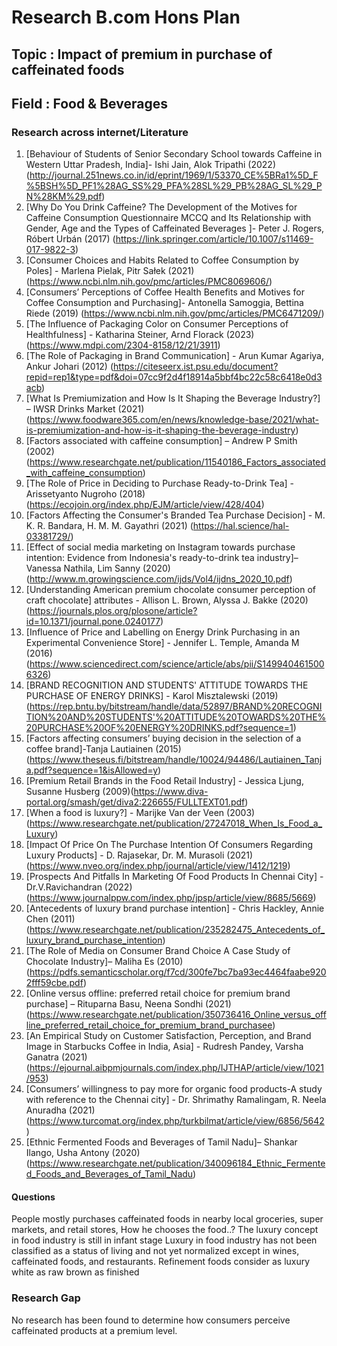 # **Research B.com Hons Plan**
## Topic : Impact of premium in purchase of caffeinated foods
## Field : Food & Beverages

### Research across internet/Literature
1.  [Behaviour of Students of Senior Secondary School towards Caffeine in Western Uttar Pradesh, India]-  Ishi Jain, Alok Tripathi (2022)(http://journal.251news.co.in/id/eprint/1969/1/53370_CE%5BRa1%5D_F%5BSH%5D_PF1%28AG_SS%29_PFA%28SL%29_PB%28AG_SL%29_PN%28KM%29.pdf)
2.  [Why Do You Drink Caffeine? The Development of the Motives for Caffeine Consumption Questionnaire MCCQ and Its Relationship with Gender, Age and the Types of Caffeinated Beverages ]- Peter J. Rogers, Róbert Urbán (2017) (https://link.springer.com/article/10.1007/s11469-017-9822-3)
3.  [Consumer Choices and Habits Related to Coffee Consumption by Poles] -
Marlena Pielak, Pitr Sałek (2021) (https://www.ncbi.nlm.nih.gov/pmc/articles/PMC8069606/)
4.  [Consumers’ Perceptions of Coffee Health Benefits and Motives for Coffee Consumption and Purchasing]- Antonella Samoggia, Bettina Riede (2019) (https://www.ncbi.nlm.nih.gov/pmc/articles/PMC6471209/)
5.  [The Influence of Packaging Color on Consumer Perceptions of Healthfulness] - Katharina Steiner, Arnd Florack (2023) (https://www.mdpi.com/2304-8158/12/21/3911)
6.  [The Role of Packaging in Brand Communication] - Arun Kumar Agariya, Ankur Johari (2012) (https://citeseerx.ist.psu.edu/document?repid=rep1&type=pdf&doi=07cc9f2d4f18914a5bbf4bc22c58c6418e0d3acb)
7.  [What Is Premiumization and How Is It Shaping the Beverage Industry?] – IWSR Drinks Market (2021) (https://www.foodware365.com/en/news/knowledge-base/2021/what-is-premiumization-and-how-is-it-shaping-the-beverage-industry)
8.  [Factors associated with caffeine consumption] – Andrew P Smith (2002) (https://www.researchgate.net/publication/11540186_Factors_associated_with_caffeine_consumption)
9.  [The Role of Price in Deciding to Purchase Ready-to-Drink Tea] - Arissetyanto Nugroho (2018)(https://ecojoin.org/index.php/EJM/article/view/428/404)
10.  [Factors Affecting the Consumer's Branded Tea Purchase Decision] - M. K. R. Bandara, H. M. M. Gayathri (2021) (https://hal.science/hal-03381729/)
11.  [Effect of social media marketing on Instagram towards purchase intention: Evidence from Indonesia's ready-to-drink tea industry]– Vanessa Nathila, Lim Sanny (2020)(http://www.m.growingscience.com/ijds/Vol4/ijdns_2020_10.pdf)
12.  [Understanding American premium chocolate consumer perception of craft chocolate] attributes - Allison L. Brown, Alyssa J. Bakke (2020) (https://journals.plos.org/plosone/article?id=10.1371/journal.pone.0240177)
13.  [Influence of Price and Labelling on Energy Drink Purchasing in an Experimental Convenience Store] - Jennifer L. Temple, Amanda M (2016)(https://www.sciencedirect.com/science/article/abs/pii/S1499404615006326)
14.  [BRAND RECOGNITION AND STUDENTS' ATTITUDE TOWARDS THE PURCHASE OF ENERGY DRINKS] - Karol Misztalewski (2019)(https://rep.bntu.by/bitstream/handle/data/52897/BRAND%20RECOGNITION%20AND%20STUDENTS'%20ATTITUDE%20TOWARDS%20THE%20PURCHASE%20OF%20ENERGY%20DRINKS.pdf?sequence=1)
15.  [Factors affecting consumers’ buying decision in the selection of a coffee brand]-Tanja Lautiainen (2015)  (https://www.theseus.fi/bitstream/handle/10024/94486/Lautiainen_Tanja.pdf?sequence=1&isAllowed=y)
16.  [Premium Retail Brands in the Food Retail Industry] - Jessica Ljung, Susanne Husberg (2009)(https://www.diva-portal.org/smash/get/diva2:226655/FULLTEXT01.pdf)
17.  [When a food is luxury?] - Marijke Van der Veen (2003)(https://www.researchgate.net/publication/27247018_When_Is_Food_a_Luxury)
18.  [Impact Of Price On The Purchase Intention Of Consumers Regarding Luxury Products] - D. Rajasekar, Dr. M. Murasoli (2021) (https://www.nveo.org/index.php/journal/article/view/1412/1219)
19.  [Prospects And Pitfalls In Marketing Of Food Products In Chennai City] -Dr.V.Ravichandran (2022) (https://www.journalppw.com/index.php/jpsp/article/view/8685/5669)
20.  [Antecedents of luxury brand purchase intention] - Chris Hackley, Annie Chen (2011)(https://www.researchgate.net/publication/235282475_Antecedents_of_luxury_brand_purchase_intention)
21.  [The Role of Media on Consumer Brand Choice A Case Study of Chocolate Industry]– Maliha Es (2010) (https://pdfs.semanticscholar.org/f7cd/300fe7bc7ba93ec4464faabe9202fff59cbe.pdf)
22.  [Online versus offline: preferred retail choice for premium brand purchase] – Rituparna Basu, Neena Sondhi (2021) (https://www.researchgate.net/publication/350736416_Online_versus_offline_preferred_retail_choice_for_premium_brand_purchasee)
23.  [An Empirical Study on Customer Satisfaction, Perception, and Brand Image in Starbucks Coffee in India, Asia] - Rudresh Pandey, Varsha Ganatra (2021)(https://ejournal.aibpmjournals.com/index.php/IJTHAP/article/view/1021/953)
24. [Consumers’ willingness to pay more for organic food products-A study with reference to the Chennai city] - Dr. Shrimathy Ramalingam, R. Neela Anuradha (2021)(https://www.turcomat.org/index.php/turkbilmat/article/view/6856/5642)
25. [Ethnic Fermented Foods and Beverages of Tamil Nadu]– Shankar Ilango, Usha Antony (2020) (https://www.researchgate.net/publication/340096184_Ethnic_Fermented_Foods_and_Beverages_of_Tamil_Nadu)

#### **Questions**
People mostly purchases caffeinated foods in nearby local groceries, super markets, and retail stores, How he chooses the food..?
The luxury concept in food industry is still in infant stage
Luxury in food industry has not been classified as a status of living and not yet normalized except in wines, caffeinated foods, and restaurants.
Refinement foods consider as luxury white as raw brown as finished

### **Research Gap**
No research has been found to determine how consumers perceive caffeinated products at a premium level.